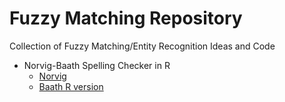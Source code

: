 # Fuzzy Matching Repository
Collection of Fuzzy Matching/Entity Recognition Ideas and Code

* Norvig-Baath Spelling Checker in R
   - <a href="http://norvig.com/spell-correct.html">Norvig</a>
   - <a href="http://www.sumsar.net/blog/2014/12/peter-norvigs-spell-checker-in-two-lines-of-r/">Baath R version</a>

